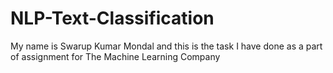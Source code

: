 # NLP-Text-Classification
My name is Swarup Kumar Mondal and this is the task I have done as a part of assignment for The Machine Learning Company
